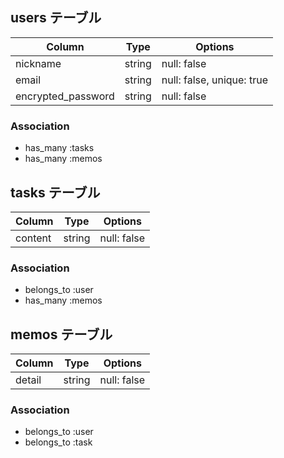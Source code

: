 ## users テーブル

| Column                  | Type   | Options                   |
| ----------------------- | ------ | ------------------------- |
| nickname                | string | null: false               |
| email                   | string | null: false, unique: true |
| encrypted_password      | string | null: false               |

### Association

- has_many :tasks
- has_many :memos

## tasks テーブル

| Column                  | Type   | Options                   |
| ----------------------- | ------ | ------------------------- |
| content                 | string | null: false               |

### Association

- belongs_to :user
- has_many :memos

## memos テーブル

| Column                  | Type   | Options                   |
| ----------------------- | ------ | ------------------------- |
| detail                  | string | null: false               |

### Association

- belongs_to :user
- belongs_to :task